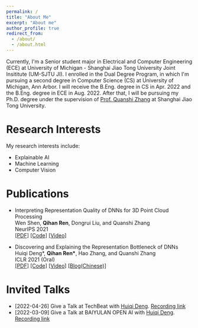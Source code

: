 ```yaml
---
permalink: /
title: "About Me"
excerpt: "About me"
author_profile: true
redirect_from: 
  - /about/
  - /about.html
---
```



Currently, I'm a Senior student major in Electrical and Computer Engineering (ECE) at University of Michigan - Shanghai Jiao Tong University Joint Insititute (UM-SJTU JI). I enrolled in the Dual Degree Program, in which I'm pursuing a second degree in Computer Science (CS) at University of Michigan, Ann Arbor. I will receive the B.Eng. degree in CS in Apr. 2022 and the B.Eng. degree in ECE in Aug. 2022. After that, I will be pursuing my Ph.D. degree under the supervision of [Prof. Quanshi Zhang](http://qszhang.com) at Shanghai Jiao Tong University.

Research Interests
======
My research interests include:
- Explainable AI
- Machine Learning
- Computer Vision


Publications
======
* Interpreting Representation Quality of DNNs for 3D Point Cloud Processing   
    Wen Shen, **Qihan Ren**, Dongrui Liu, and Quanshi Zhang  
    NeurIPS 2021  
    [[PDF]](https://arxiv.org/abs/2111.03549) [[Code]](https://github.com/ada-shen/Interpret_quality) [[Video]](https://nips.cc/virtual/2021/poster/27421)

* Discovering and Explaining the Representation Bottleneck of DNNs  
    Huiqi Deng\*, **Qihan Ren\***, Hao Zhang, and Quanshi Zhang  
    ICLR 2021 (Oral)  
    [[PDF]](https://openreview.net/forum?id=iRCUlgmdfHJ) [[Code]](https://github.com/Nebularaid2000/bottleneck) [[Video]](https://iclr.cc/virtual/2022/oral/6623) [[Blog(Chinese)]](https://zhuanlan.zhihu.com/p/422420088)


Invited Talks
======
* [2022-04-26] Give a Talk at TechBeat with [Huiqi Deng](https://huiqideng1.netlify.app/). [Recording link](https://www.techbeat.net/talk-info?id=657)
* [2022-03-09] Give a Talk at BAIYULAN OPEN AI with [Huiqi Deng](https://huiqideng1.netlify.app/). [Recording link](https://www.slidestalk.com/Baiyulan/85933?video)
